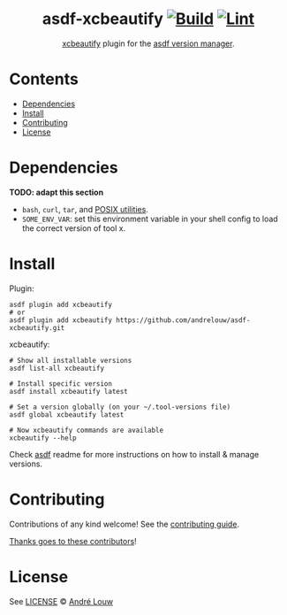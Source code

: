 <div align="center">

# asdf-xcbeautify [![Build](https://github.com/andrelouw/asdf-xcbeautify/actions/workflows/build.yml/badge.svg)](https://github.com/andrelouw/asdf-xcbeautify/actions/workflows/build.yml) [![Lint](https://github.com/andrelouw/asdf-xcbeautify/actions/workflows/lint.yml/badge.svg)](https://github.com/andrelouw/asdf-xcbeautify/actions/workflows/lint.yml)

[xcbeautify](https://github.com/cpisciotta/xcbeautify) plugin for the [asdf version manager](https://asdf-vm.com).

</div>

# Contents

- [Dependencies](#dependencies)
- [Install](#install)
- [Contributing](#contributing)
- [License](#license)

# Dependencies

**TODO: adapt this section**

- `bash`, `curl`, `tar`, and [POSIX utilities](https://pubs.opengroup.org/onlinepubs/9699919799/idx/utilities.html).
- `SOME_ENV_VAR`: set this environment variable in your shell config to load the correct version of tool x.

# Install

Plugin:

```shell
asdf plugin add xcbeautify
# or
asdf plugin add xcbeautify https://github.com/andrelouw/asdf-xcbeautify.git
```

xcbeautify:

```shell
# Show all installable versions
asdf list-all xcbeautify

# Install specific version
asdf install xcbeautify latest

# Set a version globally (on your ~/.tool-versions file)
asdf global xcbeautify latest

# Now xcbeautify commands are available
xcbeautify --help
```

Check [asdf](https://github.com/asdf-vm/asdf) readme for more instructions on how to
install & manage versions.

# Contributing

Contributions of any kind welcome! See the [contributing guide](contributing.md).

[Thanks goes to these contributors](https://github.com/andrelouw/asdf-xcbeautify/graphs/contributors)!

# License

See [LICENSE](LICENSE) © [André Louw](https://github.com/andrelouw/)

